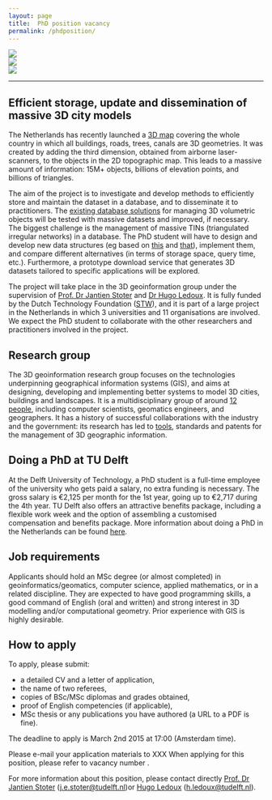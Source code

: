 ```yaml
---
layout: page
title:  PhD position vacancy
permalink: /phdposition/
---
```


<div class="row">
	<div class="col-sm-4 hidden-xs nopadding"><img class="img-responsive" src="{{ "img/3.png" | prepend: site.baseurl }}"></div>
  <div class="col-sm-4 hidden-xs nopadding"><img class="img-responsive" src="{{ "img/4.png" | prepend: site.baseurl }}"></div>
  <div class="col-sm-4 hidden-xs nopadding"><img class="img-responsive" src="{{ "img/2.png" | prepend: site.baseurl }}"></div>
</div>

---

## Efficient storage, update and dissemination of massive 3D city models

The Netherlands has recently launched a [3D map](http://www.arcgis.com/home/item.html?id=c2e507c293af4abf9f3add320f537da5) covering the whole country in which all buildings, roads, trees, canals are 3D geometries.
It was created by adding the third dimension, obtained from airborne laser-scanners, to the objects in the 2D topographic map.
This leads to a massive amount of information: 15M+ objects, billions of elevation points, and billions of triangles.

The aim of the project is to investigate and develop methods to efficiently store and maintain the dataset in a database, and to disseminate it to practitioners.
The [existing database solutions](http://www.3dcitydb.org) for managing 3D volumetric objects will be tested with massive datasets and improved, if necessary.
The biggest challenge is the management of massive TINs (triangulated irregular networks) in a database.
The PhD student will have to design and develop new data structures (eg based on [this](http://www.cs.cmu.edu/~blelloch/papers/BBCK05.pdf) and [that](http://3dgeoinfo.bk.tudelft.nl/hledoux/pdfs/13_gsis_pgtet.pdf)), implement them, and compare different alternatives (in terms of storage space, query time, etc.).
Furthermore, a prototype download service that generates 3D datasets tailored to specific applications will be explored.

The project will take place in the 3D geoinformation group under the supervision of [Prof. Dr Jantien Stoter](http://3dgeoinfo.bk.tudelft.nl/jstoter) and [Dr Hugo Ledoux](http://www.tudelft.nl/hledoux).
It is fully funded by the Dutch Technology Foundation ([STW](http://www.stw.nl)), and it is part of a large project in the Netherlands in which 3 universities and 11 organisations are involved.
We expect the PhD student to collaborate with the other researchers and practitioners involved in the project.

## Research group

The 3D geoinformation research group focuses on the technologies underpinning geographical information systems (GIS), and aims at designing, developing and implementing better systems to model 3D cities, buildings and landscapes.
It is a multidisciplinary group of around [12 people](/about/), including computer scientists, geomatics engineers, and geographers.
It has a history of successful collaborations with the industry and the government: its research has led to [tools](https://github.com/tudelft3d), standards and patents for the management of 3D geographic information.


## Doing a PhD at TU Delft

At the Delft University of Technology, a PhD student is a full-time employee of the university who gets paid a salary, no extra funding is necessary.
The gross salary is €2,125 per month for the 1st year, going up to €2,717 during the 4th year.
TU Delft also offers an attractive benefits package, including a flexible work week and the option of assembling a customised compensation and benefits package.
More information about doing a PhD in the Netherlands can be found [here](http://www.studyinholland.nl/education-system/degrees/phd).


## Job requirements

Applicants should hold an MSc degree (or almost completed) in geoinformatics/geomatics, computer science, applied mathematics, or in a related discipline.
They are expected to have good programming skills, a good command of English (oral and written) and strong interest in 3D modelling and/or computational geometry.
Prior experience with GIS is highly desirable.

## How to apply

To apply, please submit: 

- a detailed CV and a letter of application,
- the name of two referees,
- copies of BSc/MSc diplomas and grades obtained,
- proof of English competencies (if applicable),
- MSc thesis or any publications you have authored (a URL to a PDF is fine).


<div class="alert alert-warning" role="alert">
The deadline to apply is March 2nd 2015 at 17:00 (Amsterdam time).
</div>

Please e-mail your application materials to  XXX
When applying for this position, please refer to vacancy number .

For more information about this position, please contact directly [Prof. Dr Jantien Stoter](http://3dgeoinfo.bk.tudelft.nl/jstoter) (j.e.stoter@tudelft.nl)or [Hugo Ledoux](http://tudelft.nl/hledoux) (h.ledoux@tudelft.nl).
